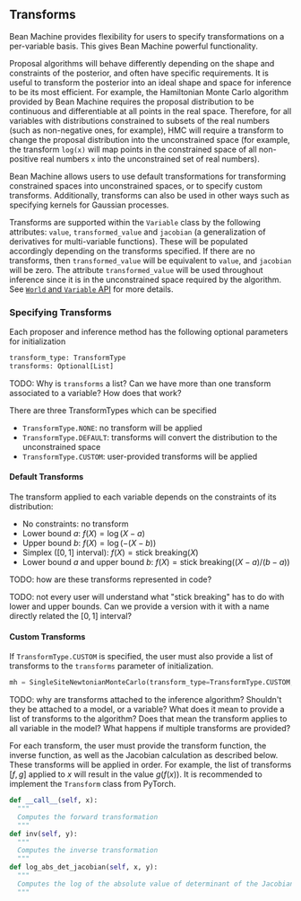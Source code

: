 ## Transforms

Bean Machine provides flexibility for users to specify transformations on a per-variable basis. This gives Bean Machine powerful functionality.

Proposal algorithms will behave differently depending on the shape and constraints of the posterior, and often have specific requirements. It is useful to transform the posterior into an ideal shape and space for inference to be its most efficient. For example, the Hamiltonian Monte Carlo algorithm provided by Bean Machine requires the proposal distribution to be continuous and differentiable at all points in the real space. Therefore, for all variables with distributions constrained to subsets of the real numbers (such as non-negative ones, for example), HMC will require a transform to change the proposal distribution into the unconstrained space (for example, the transform `log(x)` will map points in the constrained space of all non-positive real numbers `x` into the unconstrained set of real numbers).

Bean Machine allows users to use default transformations for transforming constrained spaces into unconstrained spaces, or to specify custom transforms. Additionally, transforms can also be used in other ways such as specifying kernels for Gaussian processes.

Transforms are supported within the `Variable` class by the following attributes: `value`, `transformed_value` and `jacobian` (a generalization of derivatives for multi-variable functions). These will be populated accordingly depending on the transforms specified. If there are no transforms, then `transformed_value` will be equivalent to `value`, and `jacobian` will be zero. The attribute `transformed_value` will be used throughout inference since it is in the unconstrained space required by the algorithm. See [`World` and `Variable` API](../custom_proposers/variable.md) for more details.

### Specifying Transforms
Each proposer and inference method has the following optional parameters for initialization
```py
transform_type: TransformType
transforms: Optional[List]
```
TODO: Why is `transforms` a list? Can we have more than one transform associated to a variable? How does that work?

There are three TransformTypes which can be specified
* `TransformType.NONE`: no transform will be applied
* `TransformType.DEFAULT`: transforms will convert the distribution to the unconstrained space
* `TransformType.CUSTOM`: user-provided transforms will be applied

#### Default Transforms

The transform applied to each variable depends on the constraints of its distribution:

* No constraints: no transform
* Lower bound $a$: $f(X) = \log(X - a)$
* Upper bound $b$: $f(X) = \log(-(X - b))$
* Simplex ($[0,1]$ interval): $f(X) = \text{stick breaking}(X)$
* Lower bound $a$ and upper bound $b$: $f(X) = \text{stick breaking}((X - a) / (b - a))$

TODO: how are these transforms represented in code?

TODO: not every user will understand what "stick breaking" has to do with lower and upper bounds. Can we provide a version with it with a name directly related the $[0,1]$ interval?

#### Custom Transforms
If `TransformType.CUSTOM` is specified, the user must also provide a list of transforms to the `transforms` parameter of initialization.
```py
mh = SingleSiteNewtonianMonteCarlo(transform_type=TransformType.CUSTOM, transforms=[AffineTransform(2.0, 1.0)])
```

TODO: why are transforms attached to the inference algorithm? Shouldn't they be attached to a model, or a variable? What does it mean to provide a list of transforms to the algorithm? Does that mean the transform applies to all variable in the model? What happens if multiple transforms are provided?

For each transform, the user must provide the transform function, the inverse function, as well as the Jacobian calculation as described below. These transforms will be applied in order. For example, the list of transforms $[f, g]$ applied to $x$ will result in the value $g(f(x))$. It is recommended to implement the `Transform` class from PyTorch.
```py
def __call__(self, x):
  """
  Computes the forward transformation
  """
def inv(self, y):
  """
  Computes the inverse transformation
  """
def log_abs_det_jacobian(self, x, y):
  """
  Computes the log of the absolute value of determinant of the Jacobian `log |dy/dx|`
  """
```
